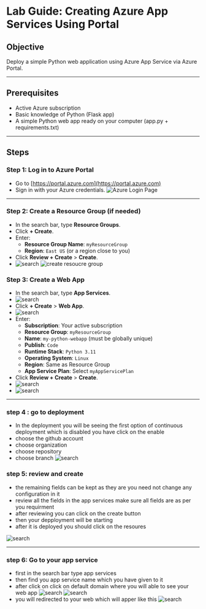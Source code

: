 
# Lab Guide: Creating Azure App Services Using Portal

## Objective
Deploy a simple Python web application using Azure App Service via Azure Portal.

---

## Prerequisites
- Active Azure subscription
- Basic knowledge of Python (Flask app)
- A simple Python web app ready on your computer (app.py + requirements.txt)

---

## Steps

### Step 1: Log in to Azure Portal
- Go to [https://portal.azure.com](https://portal.azure.com)
- Sign in with your Azure credentials.
![Azure Login Page](images/loginpage1.jpg)

---

### Step 2: Create a Resource Group (if needed)
- In the search bar, type **Resource Groups**.
- Click **+ Create**.
- Enter:
  - **Resource Group Name**: `myResourceGroup`
  - **Region**: `East US` (or a region close to you)
- Click **Review + Create** > **Create**.
- ![search](images/resource.jpg)
![create resoucre group](images/createre.jpg)



### Step 3: Create a Web App
- In the search bar, type **App Services**.
- ![search](images/png1.jpg)
- Click **+ Create** > **Web App**.
- ![search](images/png2.jpg)
- Enter:
  - **Subscription**: Your active subscription
  - **Resource Group**: `myResourceGroup`
  - **Name**: `my-python-webapp` (must be globally unique)
  - **Publish**: `Code`
  - **Runtime Stack**: `Python 3.11`
  - **Operating System**: `Linux`
  - **Region**: Same as Resource Group
  - **App Service Plan**: Select `myAppServicePlan`
- Click **Review + Create** > **Create**.
- ![search](images/png3.jpg)
- ![search](images/png4.jpg)

---
### step 4 : go to deployment
- In the deployment you will be seeing the first option of continuous deployment which is disabled you have click on the enable
- choose the github account
- choose organization
- choose repository
- choose branch 
![search](images/png5.jpg)



### step 5: review and create 
- the remaining fields can be kept as they are you need not change any configuration in it
- review all the fields in the app services make sure all fields are as per you requirment
- after reviewing you can click on the create button
- then your depployment will be starting
- after it is deployed you should click on the resoures
 
 ![search](images/png6.jpg)

---
### step 6: Go to your app service
- first in the search bar type app services
- then find you app service name which you have given to it
- after click on click on default domain where you will able to  see your web app
 ![search](images/png7.jpg)
 ![search](images/png8.jpg)
- you will redirected to your web which will apper like this
 ![search](images/png9.jpg)


